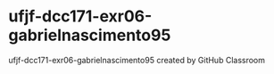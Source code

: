 # ufjf-dcc171-exr06-gabrielnascimento95
ufjf-dcc171-exr06-gabrielnascimento95 created by GitHub Classroom
